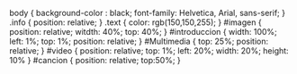 body {
  background-color : black;
  font-family: Helvetica, Arial, sans-serif;
}
.info {
  position: relative;
}
.text {
  color: rgb(150,150,255);
}
#imagen {
  position: relative;
  witdth: 40%;
  top: 40%;
}
#introduccion {
  width: 100%;
  left: 1%;
  top: 1%;
  position: relative;
}
#Multimedia {
  top: 25%;
  position: relative;
}
#video {
 position: relative;
 top: 1%;
 left: 20%;
 width: 20%;
 height: 10%
}
#cancion {
  position: relative;
  top:50%;
}
